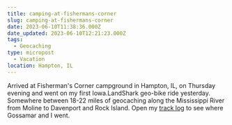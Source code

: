 ```yaml
---
title: camping-at-fishermans-corner
slug: camping-at-fishermans-corner
date: 2023-06-10T11:38:36.000Z
date_updated: 2023-06-10T12:21:23.000Z
tags: 
  - Geocaching
type: micropost
  - Vacation
location: Hampton, IL
---
```


Arrived at Fisherman's Corner campground in Hampton, IL, on Thursday evening and went on my first Iowa.LandShark geo-bike ride yesterday.  Somewhere between 18-22 miles of geocaching along the Mississippi River from Moline to Davenport and Rock Island.  Open my [track log](https://hikes.summittdweller.com/hikes/2023/06/2023-06-09_5.47pm/) to see where Gossamar and I went.
